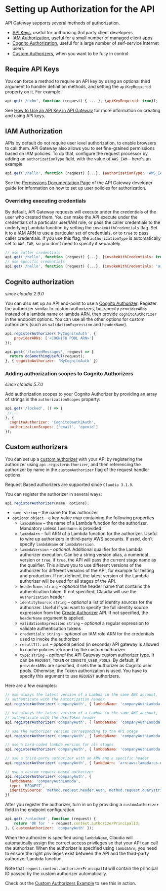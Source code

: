 # Setting up Authorization for the API 

API Gateway supports several methods of authorization. 

* [API Keys](#require-api-keys), useful for authorising 3rd party client developers
* [IAM Authorization](#iam-authorization), useful for a small number of managed client apps
* [Cognito Authorization](#cognito-authorization), useful for a large number of self-service Internet users
* [Custom Authorizers](#custom-authorizers), when you want to be fully in control

## Require API Keys

You can force a method to require an API key by using an optional third argument to handler definition methods, and setting the `apiKeyRequired` property on it. For example:

```javascript
api.get('/echo', function (request) { ... }, {apiKeyRequired: true});
```

See [How to Use an API Key in API Gateway](http://docs.aws.amazon.com/apigateway/latest/developerguide/how-to-api-keys.html) for more information on creating and using API keys.

## IAM Authorization

APIs by default do not require user level authorization, to enable browsers to call them. API Gateway also allows you to set fine-grained permissions based on IAM policies. To do that, configure the request processor by adding an `authorizationType` field, with the value of `AWS_IAM` &ndash; here's an example:

```javascript
api.get('/hello', function (request) {...}, {authorizationType: 'AWS_IAM'} );
```

See the [Permissions Documentation Page](http://docs.aws.amazon.com/apigateway/latest/developerguide/permissions.html) of the API Gateway developer guide for information on how to set up user policies for authorization.

### Overriding executing credentials

By default, API Gateway requests will execute under the credentials of the user who created them. You can make the API execute under the credentials of a particular user/IAM role, or pass the caller credentials to the underlying Lambda function by setting the `invokeWithCredentials` flag. Set it to a IAM ARN to use a particular set of credentials, or to `true` to pass caller credentials. If you use this flag, the `authorizationType` is automatically set to `AWS_IAM`, so you don't need to specify it separately. 

```javascript
// use caller credentials
api.get('/hello', function (request) {...}, {invokeWithCredentials: true} );
// use specific credentials
api.get('/hello', function (request) {...}, {invokeWithCredentials: 'arn:aws:iam::123456789012:role/apigAwsProxyRole'} );
```

## Cognito authorization

_since claudia 2.9.0_

You can also set up an API end-point to use a [Cognito Authorizer](http://docs.aws.amazon.com/apigateway/latest/developerguide/apigateway-integrate-with-cognito.html). Register the authorizer similar to custom authorizers, but specify `providerARNs` instead of a lambda name or lambda ARN, then provide `cognitoAuthorizer` in the endpoint options. You can use all the other options for custom authorizers (such as `validationExpression` and `headerName`).

```javascript
api.registerAuthorizer('MyCognitoAuth', {
    providerARNs: ['<COGNITO POOL ARN>']
});

api.post('/lockedMessages', request => {
  return doSomethingUseful(request);
}, { cognitoAuthorizer: 'MyCognitoAuth' })
```

### Adding authorization scopes to Cognito Authorizers
_since claudia 5.7.0_

Add authorization scopes to your Cognito Authorizer by providing an array of strings in the `authorizationScopes` property:

```javascript
api.get('/locked', () => {
 //...
}, { 
  cognitoAuthorizer: 'CognitoOauth2Auth',
  authorizationScopes: ['email', 'openid']
});
```

## Custom authorizers

You can set up a [custom authorizer](http://docs.aws.amazon.com/apigateway/latest/developerguide/use-custom-authorizer.html) with your API by registering the authorizer using `api.registerAuthorizer`, and then referencing the authorizer by name in the `customAuthorizer` flag of the request handler options. 

Request Based authorizers are supported since `Claudia 3.1.0`.

You can register the authorizer in several ways:

```javascript
api.registerAuthorizer(name, options);
```

* `name`: `string` &ndash; the name for this authorizer
* `options`: `object` &ndash; a key-value map containing the following properties
  * `lambdaName` &ndash; the name of a Lambda function for the authorizer. Mandatory unless `lambdaArn` is provided.
  * `lambdaArn` &ndash; full ARN of a Lambda function for the authorizer. Useful to wire up authorizers in third-party AWS accounts. If used, don't specify `lambdaName` or `lambdaVersion`.
  * `lambdaVersion` &ndash; _optional_. Additional qualifier for the Lambda authorizer execution. Can be a string version alias, a numerical version or `true`. if `true`, the API will pass the current stage name as the qualifier. This allows you to use different versions of the authorizer for different versions of the API, for example for testing and production. If not defined, the latest version of the Lambda authorizer will be used for all stages of the API.
  * `headerName`: `string` &ndash; _optional_ the header name that contains the authentication token. If not specified, Claudia will use the `Authorization` header
  * `identitySource`: `string` &ndash; _optional_ a list of identity sources for the authorizer. Useful if you want to specify the full identity source expression from the [Create Authorizer](https://docs.aws.amazon.com/cli/latest/reference/apigateway/create-authorizer.html) API. If not specified, the `headerName` argument is applied.
  * `validationExpression`: `string` &ndash; _optional_ a regular expression to validate authentication tokens
  * `credentials`: `string` &ndash; _optional_ an IAM role ARN for the credentials used to invoke the authorizer
  * `resultTtl`: `int` &ndash; _optional_ period (in seconds) API gateway is allowed to cache policies returned by the custom authorizer
  * `type`: `string` &ndash; _optional_ the API Gateway custom authorizer type. It can be `REQUEST`, `TOKEN` or `COGNITO_USER_POOLS`. By default, if `providerARNs` are specified, it sets the authorizer as Cognito user pools. Otherwise, the Token authorization is used. You have to specify this argument to use `REQUEST` authorizers.


Here are a few examples:

```javascript
// use always the latest version of a Lambda in the same AWS account, 
// authenticate with the Authorization header
api.registerAuthorizer('companyAuth', { lambdaName: 'companyAuthLambda' })

// use always the latest version of a Lambda in the same AWS account, 
// authenticate with the UserToken header
api.registerAuthorizer('companyAuth', { lambdaName: 'companyAuthLambda', headerName: 'UserToken' })

// use the authorizer version corresponding to the API stage 
api.registerAuthorizer('companyAuth', { lambdaName: 'companyAuthLambda', lambdaVersion: true })

// use a hard-coded lambda version for all stages
api.registerAuthorizer('companyAuth', { lambdaName: 'companyAuthLambda', lambdaVersion: '12' })

// use a third-party authorizer with an ARN and a specific header
api.registerAuthorizer('companyAuth', { lambdaArn: 'arn:aws:lambda:us-east-1:123456789012:function:MagicAuth', headerName: 'MagicAuth' })

// use a custom request-based authorizer
api.registerAuthorizer('companyAuth', { 
  lambdaName: 'companyAuthLambda', 
  type: 'REQUEST', 
  identitySource: 'method.request.header.Auth, method.request.querystring.Name' 
})
``` 

After you register the authorizer, turn in on by providing a `customAuthorizer` field in the endpoint configuration.

```javascript
api.get('/unlocked', function (request) {
	return 'OK for ' + request.context.authorizerPrincipalId;
}, { customAuthorizer: 'companyAuth' });
```

When the authorizer is specified using `lambdaName`, Claudia will automatically assign the correct access privileges so that your API can call the authorizer. When the authorizer is specified using `lambdaArn`, you need to ensure the right privileges exist between the API and the third-party authorizer Lambda function.

Note that `request.context.authorizerPrincipalId` will contain the principal ID passed by the custom authorizer automatically.

Check out the [Custom Authorizers Example](https://github.com/claudiajs/example-projects/tree/master/custom-authorizers) to see this in action.


